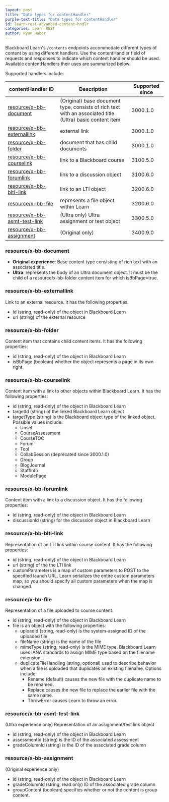 ```yaml
---
layout: post
title: "Data types for contentHandler"
purple-text-title: "Data types for contentHandler"
id: learn-rest-advanced-content-hndlr
categories: Learn REST
author: Ryan Haber
---
```


Blackboard Learn's `/contents` endpoints accommodate different types of content
by using different handlers. Use the contentHandler field of requests and
responses to indicate which content handler should be used. Available
contentHandlers their uses are summarized below.

Supported handlers include:

| contentHandler ID | Description | Supported since |
| ----------------- | ----------- | --------------- |
| [resource/x-bb-document](#resourcex-bb-document) | (Original) base document type, consists of rich text with an associated title<br />(Ultra) basic content item | 3000.1.0 |
| [resource/x-bb-externallink](#resourcex-bb-externallink) | external link | 3000.1.0 |
| [resource/x-bb-folder](#resourcex-bb-folder) | document that has child documents | 3000.1.0 |
| [resource/x-bb-courselink](#resourcex-bb-courselink) | link to a Blackboard course | 3100.5.0 |
| [resource/x-bb-forumlink](#resourcex-bb-forumlink) | link to a discussion object | 3100.6.0 |
| [resource/x-bb-blti-link](#resourcex-bb-blti-link) | link to an LTI object | 3200.6.0 |
| [resource/x-bb-file](#resourcex-bb-file) | represents a file object within Learn | 3200.6.0 |
| [resource/x-bb-asmt-test-link](#resourcex-bb-asmt-test-link) | (Ultra only) Ultra assignment or test object | 3300.5.0 |
| [resource/x-bb-assignment](#resourcex-bb-assignment) | (Original only) | 3400.9.0 |

### resource/x-bb-document

* **Original experience**: Base content type consisting of rich text with an associated title.  
* **Ultra**: represents the body of an Ultra document object. It must be the child of a resource/x-bb-folder content item for which isBbPage=true.

### resource/x-bb-externallink

Link to an external resource. It has the following properties:

* id (string, read-only) of the object in Blackboard Learn
* url (string) of the external resource

### resource/x-bb-folder

Content item that contains child content items. It has the following
properties:

* id (string, read-only) of the object in Blackboard Learn
* isBbPage (boolean) whether the object represents a page in its own right

### resource/x-bb-courselink

Content item with a link to other objects within Blackboard Learn. It has the
following properties:

* id (string, read-only) of the object in Blackboard Learn
* targetId (string) of the linked Blackboard Learn object
* targetType (string) is the Blackboard object type of the linked object. Possible values include:
  * Unset
  * CourseAssessment
  * CourseTOC
  * Forum
  * Tool
  * CollabSession (deprecated since 3000.1.0)
  * Group
  * BlogJournal
  * StaffInfo
  * ModulePage

### resource/x-bb-forumlink

Content item with a link to a discussion object. It has the following
properties:

* id (string, read-only) of the object in Blackboard Learn
* discussionId (string) for the discussion object in Blackboard Learn

### resource/x-bb-blti-link

Representation of an LTI link within course content. It has the following
properties:

* id (string, read-only) of the object in Blackboard Learn
* url (string) of the the LTI link
* customParameters is a map of custom parameters to POST to the specified launch URL. Learn serializes the entire custom parameters map, so you should specify all custom parameters when the map is changed.

### resource/x-bb-file

Representation of a file uploaded to course content.

* id (string, read-only) of the object in Blackboard Learn
* file is an object with the following properties:
  * uploadId (string, read-only) is the system-assigned ID of the uploaded file
  * fileName (string) is the name of the file
  * mimeType (string, read-only) is the MIME type. Blackboard Learn uses IANA standards to assign MIME type based on the filename extension.
  * duplicateFileHandling (string, optional) used to describe behavior when a file is uploaded that duplicates an existing filename. Options include:
    * Rename (default) causes the new file with the duplicate name to be renamed.
    * Replace causes the new file to replace the earlier file with the same name.
    * ThrowError causes Learn to throw an error.

### resource/x-bb-asmt-test-link

(Ultra experience only) Representation of an assignment/test link object

* id (string, read-only) of the object in Blackboard Learn
* assessmentId (string) is the ID of the associated assessment
* gradeColumnId (string) is the ID of the associated grade column

### resource/x-bb-assignment

(Original experience only)

* id (string, read-only) of the object in Blackboard Learn
* gradeColumnId (string, read only) ID of the associated grade column
* groupContent (boolean) specifies whether or not the content is group content.
